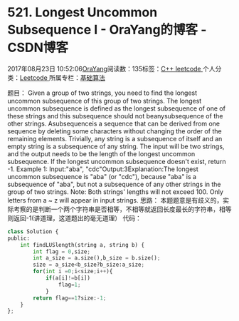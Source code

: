 
# 521. Longest Uncommon Subsequence I - OraYang的博客 - CSDN博客

2017年08月23日 10:52:06[OraYang](https://me.csdn.net/u010665216)阅读数：135标签：[C++																](https://so.csdn.net/so/search/s.do?q=C++&t=blog)[leetcode																](https://so.csdn.net/so/search/s.do?q=leetcode&t=blog)[
							](https://so.csdn.net/so/search/s.do?q=C++&t=blog)个人分类：[Leetcode																](https://blog.csdn.net/u010665216/article/category/7026962)
所属专栏：[基础算法](https://blog.csdn.net/column/details/16604.html)



题目：
Given a group of two strings, you need to find the longest uncommon subsequence of this group of two strings. The longest uncommon subsequence is defined as the longest subsequence of one of these
 strings and this subsequence should not beanysubsequence of the other strings.
Asubsequenceis a sequence that can be derived from one sequence by deleting some characters without changing the order of the remaining elements. Trivially,
 any string is a subsequence of itself and an empty string is a subsequence of any string.
The input will be two strings, and the output needs to be the length of the longest uncommon subsequence. If the longest uncommon subsequence doesn't exist, return -1.
Example 1:
Input:"aba", "cdc"Output:3Explanation:The longest uncommon subsequence is "aba" (or "cdc"),
because "aba" is a subsequence of "aba",
but not a subsequence of any other strings in the group of two strings.
Note:
Both strings' lengths will not exceed 100.
Only letters from a ~ z will appear in input strings.
思路：
本题题意是有歧义的，实际考察的是判断一个两个字符串是否相等，不相等就返回长度最长的字符串，相等则返回-1(讲道理，这道题出的毫无道理）
代码：

```python
class Solution {
public:
    int findLUSlength(string a, string b) {
        int flag = 0,size;
        int a_size = a.size(),b_size = b.size();
        size = a_size<b_size?b_size:a_size;
        for(int i =0;i<size;i++){  
            if(a[i]!=b[i])  
                flag=1;                
            }  
        return flag==1?size:-1;         
    } 
};
```



